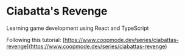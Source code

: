 # Ciabatta's Revenge

Learning game development using React and TypeScript

Following this tutorial: [https://www.coopmode.dev/series/ciabattas-revenge](https://www.coopmode.dev/series/ciabattas-revenge)
